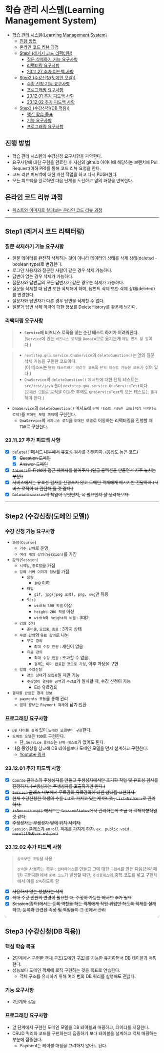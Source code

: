 # 학습 관리 시스템(Learning Management System)

<!-- TOC -->

* [학습 관리 시스템(Learning Management System)](#학습-관리-시스템learning-management-system)
  * [진행 방법](#진행-방법)
  * [온라인 코드 리뷰 과정](#온라인-코드-리뷰-과정)
  * [Step1 (레거시 코드 리팩터링)](#step1-레거시-코드-리팩터링)
    * [질문 삭제하기 기능 요구사항](#질문-삭제하기-기능-요구사항)
    * [리팩터링 요구사항](#리팩터링-요구사항)
    * [23.11.27 추가 피드백 사항](#231127-추가-피드백-사항)
  * [Step2 (수강신청(도메인 모델))](#step2-수강신청도메인-모델)
    * [수강 신청 기능 요구사항](#수강-신청-기능-요구사항)
    * [프로그래밍 요구사항](#프로그래밍-요구사항)
    * [23.12.01 추가 피드백 사항](#231201-추가-피드백-사항)
    * [23.12.02 추가 피드백 사항](#231202-추가-피드백-사항)
  * [Step3 (수강신청(DB 적용))](#step3-수강신청db-적용)
    * [핵심 학습 목표](#핵심-학습-목표)
    * [기능 요구사항](#기능-요구사항)
    * [프로그래밍 요구사항](#프로그래밍-요구사항-1)

<!-- TOC -->

## 진행 방법

* 학습 관리 시스템의 수강신청 요구사항을 파악한다.
* 요구사항에 대한 구현을 완료한 후 자신의 github 아이디에 해당하는 브랜치에 Pull Request(이하 PR)를 통해 코드 리뷰 요청을 한다.
* 코드 리뷰 피드백에 대한 개선 작업을 하고 다시 PUSH한다.
* 모든 피드백을 완료하면 다음 단계를 도전하고 앞의 과정을 반복한다.

## 온라인 코드 리뷰 과정

* [텍스트와 이미지로 살펴보는 온라인 코드 리뷰 과정](https://github.com/next-step/nextstep-docs/tree/master/codereview)

---

## Step1 (레거시 코드 리팩터링)

### 질문 삭제하기 기능 요구사항

- 질문 데이터를 완전히 삭제하는 것이 아니라 데이터의 상태를 삭제 상태(deleted - boolean type)로 변경한다.
- 로그인 사용자와 질문한 사람이 같은 경우 삭제 가능하다.
- 답변이 없는 경우 삭제가 가능하다.
- 질문자와 답변글의 모든 답변자가 같은 경우는 삭제가 가능하다.
- 질문을 삭제할 때 답변 또한 삭제해야 하며, 답변의 삭제 또한 삭제 상태(deleted)를 변경한다.
- 질문자와 답변자가 다른 경우 답변을 삭제할 수 없다.
- 질문과 답변 삭제 이력에 대한 정보를 DeleteHistory를 활용해 남긴다.

### 리팩터링 요구사항

> - **`Service`에 비즈니스 로직을 넣는 순간 테스트 하기가 어려워진다.**
    <br/> (`Service`에 있는 `비즈니스 로직`을 `Domain`으로 옮기는게 `제일 먼저 할 일`이다.)

> - `nextstep.qna.service.QnaService`의 `deleteQuestion()`는 앞의 질문 삭제 기능을 구현한 코드이다.
    <br/> (이 메소드는 `단위 테스트하기 어려운 코드`와 `단위 테스트 가능한 코드`가 섞여 있다.)
> - `QnaService`의 `deleteQuestion()` 메서드에 대한 단위 테스트는 `src/test/java` 폴더 `nextstep.qna.service.QnaServiceTest`이다.
    <br/> (`도메인 모델`로 로직을 이동한 후에도 `QnaServiceTest`의 모든 테스트는 `통과`해야 한다.)

- `QnaService`의 `deleteQuestion()` 메서드에 `단위 테스트 가능한 코드(핵심 비지니스 로직)`를 `도메인 모델 객체`에 구현한다.
  - `QnaService`의 `비지니스 로직`을 `도메인 모델`로 이동하는 리팩터링을 진행할 때 `TDD`로 구현한다.

### 23.11.27 추가 피드백 사항

- [X] ~~`delete()` 메서드 내부에서 유효성 검사를 진행하자. (응집도 높은 코드)~~
  - [X] ~~Question 도메인~~
  - [X] ~~Answer 도메인~~
- [X] ~~`Answers`의 Field에 접근 제어자를 붙여주자 (일급 콜렉션을 만들면서 자주 놓치는 부분!)~~
- [X] ~~서비스에서는 유효성 검사를 신경쓰지 않고 도메인 객체에게 메시지만 전달하자.(서비스 로직이 더 간단해 질 것 같다.)~~
- [X] ~~`DeleteHistories`의 책임이 무엇인지, 꼭 필요한지 잘 생각해보자.~~

---

## Step2 (수강신청(도메인 모델))

### 수강 신청 기능 요구사항

- `과정(Course)`
  - `기수 단위`로 운영
  - `여러 개의 강의(Session)`를 가짐
- `강의(Session)`
  - `시작일`, `종료일`을 가짐
  - `강의 커버 이미지 정보`를 가짐
    - `용량`
      - `1MB` 이하
    - `타입`
      - `gif, jpg(jpeg 포함), png, svg`만 허용
    - `Size`
      - `width`: `300 픽셀` 이상
      - `height`: `200 픽셀` 이상
      - `width와 height의 비율` : 3대2
  - `강의 상태`
    - `준비중`, `모집중`, `종료` : 3가지 상태
  - `무료 강의`와 `유료 강의`로 나뉨
    - `무료 강의`
      - `최대 수강 인원` : 제한이 없음
    - `유료 강의`
      - `최대 수강 인원` : 초과할 수 없음
      - `결제`는 `이미 완료한 것으로 가정`, 이후 과정을 구현
  - `강의 수강신청`
    - `강의 상태`가 `모집중`일 때만 가능
    - `수강생이 결제한 금액`과 `수강료`가 일치할 때, 수강 신청이 가능
      - Ex) 유료강의
- `결제를 완료한 결제 정보`
  - `payments 모듈`을 통해 관리
  - `결제 정보`는 `Payment 객체`에 담겨 반환

### 프로그래밍 요구사항

- `DB 테이블 설계` 없이 `도메인 모델부터 구현`한다.
- `도메인 모델`은 `TDD`로 구현한다.
  - 단, `Service 클래스`는 `단위 테스트`가 없어도 된다.
- 다음 동영상을 참고해 DB 테이블보다 도메인 모델을 먼저 설계하고 구현한다.
  - [Youtube 링크](https://youtu.be/VjbBGjVRxfk?si=KBRkYiSHApNf63Li)

### 23.12.01 추가 피드백 사항

- [X] ~~`Course` 클래스의 주생성자를 만들고 주생성자에서만 초기화 작업 및 유효성 검사를 진행하자. (부생성자는 주생성자를 호출하기만 한다.)~~
- [X] ~~`Session` 클래스 내부에서 무료강의,유료강의에 대한 상태를 표현하자.~~
- [X] ~~현재 수강신청한 학생의 수를 `int`로 가지고 있는게 아니라, `List<NsUser>`로 관리하자.~~
- [X] ~~`isRecruiting()` 메서드는 `SessionStatus`에서 관리하는게 조금 더 객체지향적일 것 같다.~~
- [X] ~~주생성자는 부생성자 밑에 위치 시키자.~~
- [X] ~~`Session` 클래스가 `enroll` 객체를 가지게 하자. `ex. public void enroll(NsUser nsUser)`~~

### 23.12.02 추가 피드백 사항

> `상속보단 조립`을 사용
>
> `상속`을 사용하는 경우 :
> `인터페이스`를 만들고 그에 대한 `구현체`를 만든 다음(전략 패턴) 구현체들에서 `중복 코드`가 발생할 때만,
> `추상클래스`에 중복 코드를 넣고 구현체에서 이를 `상속`하도록 함

- [X] ~~사용하지 않는 생성자는 삭제~~
- [X] ~~최대 수강 인원의 변경이 필요할 때, 수정이 가능한 메서드 추가 필요~~
- [X] ~~Session(강의)에서는 등록 역할을 하는 객체에게 작업 위임만 하도록 객체를 설계하고, 등록과 관련된 속성 및 책임들이 그 곳에서 관리~~

---

## Step3 (수강신청(DB 적용))

### 핵심 학습 목표

- 2단계에서 구현한 객체 구조(도메인 구조)를 가능한 유지하면서 DB 테이블과 매핑한다.
- 성능보다 도메인 객체에 로직 구현하는 것을 목표로 연습한다.
  - 객체 구조를 유지하기 위해 여러 번의 DB 쿼리를 실행해도 괜찮다.

### 기능 요구사항

- 2단계와 같음

### 프로그래밍 요구사항

- 앞 단계에서 구현한 도메인 모델을 DB 테이블과 매핑하고, 데이터를 저장한다.
- CRUD 쿼리와 코드를 구현하는데 집중하기 보다 테이블을 설계하고 객체 매핑하는 부분에 집중한다.
  - Payment는 테이블 매핑을 고려하지 않아도 된다.
